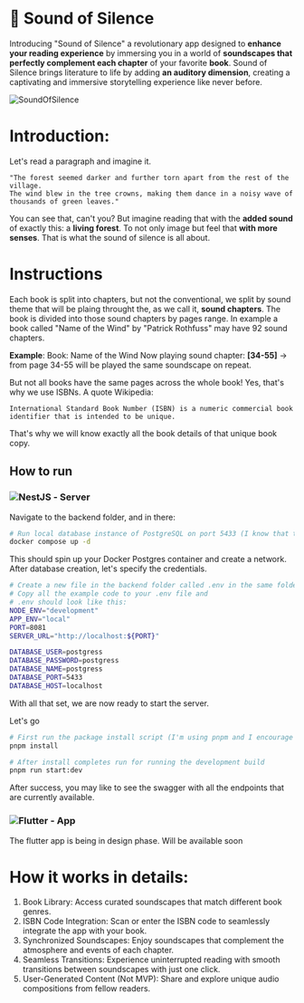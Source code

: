 # 📖 Sound of Silence
Introducing "Sound of Silence" a revolutionary app designed to **enhance your reading experience** by immersing you in a world of **soundscapes that perfectly complement each chapter** of your favorite **book**. Sound of Silence brings literature to life by adding **an auditory dimension**, creating a captivating and immersive storytelling experience like never before.

![SoundOfSilence](https://github.com/pr0xyMity/sound-of-silence/assets/18540580/ad4654b4-f66b-4c78-b03b-f541e45df499)

# Introduction:
Let's read a paragraph and imagine it. 

```
"The forest seemed darker and further torn apart from the rest of the village.
The wind blew in the tree crowns, making them dance in a noisy wave of thousands of green leaves."
```

You can see that, can't you?
But imagine reading that with the **added sound** of exactly this: a **living forest**. To not only image but feel that **with more senses**. That is what the sound of silence is all about.

# Instructions
Each book is split into chapters, but not the conventional, we split by sound theme that will be plaing throught the, as we call it, **sound chapters**.
The book is divided into those sound chapters by pages range. In example a book called "Name of the Wind" by "Patrick Rothfuss" may have 92 sound chapters.

**Example**:
Book: Name of the Wind
Now playing sound chapter: **[34-55]** -> from page 34-55 will be played the same soundscape on repeat.

But not all books have the same pages across the whole book!
Yes, that's why we use ISBNs. A quote Wikipedia:
```
International Standard Book Number (ISBN) is a numeric commercial book identifier that is intended to be unique.
```
That's why we will know exactly all the book details of that unique book copy. 

## How to run
### ![NestJS](https://img.shields.io/badge/nestjs-%23E0234E.svg?style=for-the-badge&logo=nestjs&logoColor=white) - Server
Navigate to the backend folder, and in there:

```bash
# Run local database instance of PostgreSQL on port 5433 (I know that this isn't the default one)
docker compose up -d 
```
This should spin up your Docker Postgres container and create a network.
After database creation, let's specify the credentials.
```bash
# Create a new file in the backend folder called .env in the same folder, you may find a file called .env.example.
# Copy all the example code to your .env file and
# .env should look like this:
NODE_ENV="development"
APP_ENV="local"
PORT=8081
SERVER_URL="http://localhost:${PORT}"

DATABASE_USER=postgress
DATABASE_PASSWORD=postgress
DATABASE_NAME=postgress
DATABASE_PORT=5433
DATABASE_HOST=localhost
```
With all that set, we are now ready to start the server.

Let's go
```bash
# First run the package install script (I'm using pnpm and I encourage you to do so too). 
pnpm install

# After install completes run for running the development build
pnpm run start:dev 
```
After success, you may like to see the swagger with all the endpoints that are currently available.

### ![Flutter](https://img.shields.io/badge/Flutter-%2302569B.svg?style=for-the-badge&logo=Flutter&logoColor=white) - App
The flutter app is being in design phase. Will be available soon

# How it works in details:
1. Book Library: Access curated soundscapes that match different book genres.
2. ISBN Code Integration: Scan or enter the ISBN code to seamlessly integrate the app with your book.
3. Synchronized Soundscapes: Enjoy soundscapes that complement the atmosphere and events of each chapter.
4. Seamless Transitions: Experience uninterrupted reading with smooth transitions between soundscapes with just one click.
5. User-Generated Content (Not MVP): Share and explore unique audio compositions from fellow readers.
